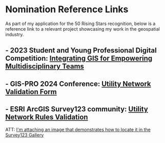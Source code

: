 # Nomination Reference Links
As part of my application for the 50 Rising Stars recognition, below is a reference link to a relevant project showcasing my work in the geospatial industry.
## - 2023 Student and Young Professional Digital Competition: [Integrating GIS for Empowering Multidisciplinary Teams](https://www.youtube.com/watch?v=AfldSTAMmvU)
## - GIS-PRO 2024 Conference: [Utility Network Validation Form](https://gispro2024.sched.com/event/1dkIu/creating-designs-and-tools-to-enhance-user-engagement)
## - ESRI ArcGIS Survey123 community: [Utility Network Rules Validation](https://survey123.maps.arcgis.com/home/item.html?id=49d126c346684a85ba25b6a7d0e88760) 
ATT: [I'm attaching an image that demonstrates how to locate it in the Survey123 Gallery](https://ago-item-storage.s3.amazonaws.com/a656fa57752f48d78b66a28a84bfe2b5/image.png?X-Amz-Security-Token=IQoJb3JpZ2luX2VjEN%2F%2F%2F%2F%2F%2F%2F%2F%2F%2F%2FwEaCXVzLWVhc3QtMSJIMEYCIQCNjg6YDXEGvFpZb%2F07NRuOC5tUqwJi%2BEOCpTia%2BdkcEwIhANpCHA78M6SMI5xlbfr%2FZc5pi7eXnNIIiu%2FJVqbKx8BtKrwFCKj%2F%2F%2F%2F%2F%2F%2F%2F%2F%2FwEQABoMNjA0NzU4MTAyNjY1IgyKZpvfFEAALkXtPy0qkAUZX8ZS9G%2BsRi7KeXdNvedKfoTRnkLuqoP041f1jVjH1mMem0gEHXPtBUzqaXqE%2FGBCjza5gcbQE3q%2BvLtUT6%2FnjX6GsOdrsmRoHl8dIpYkCzwiHTh4ZtQNJoAlA1P0t%2FXeafetaYKIwdDRLNTcaismRLIIxBCnR%2BQB%2FG6hd%2BGb67griQkwLohGliC1vIb8MEVY5o9QL0g%2BetKUZ%2B7HhLt1lS2bksxubHbhCovz6%2BLX8tY%2ByAPncwojaVHeZjYXMgsjA2kNku43dmMNVcH0htW3lVjM9ah1ax2JBqh8%2Fxeh9bLRqbFke5ugtNVM24WrhUiD%2FEg4NeterWDCD2g%2Bx%2FdsXDw%2B2HmmJJoCGQ3CUimvM4R%2FnfD%2FsQCENeZW0HJ3HEZgFVR%2FwK%2BWqZchRzNNfZiBbRzS%2BEPC1B46KfvP4ByoGAdNKuO80jTpdr72QuczWBNPDbzKTE7xXmN0eOtQGjDjuRIjY4WJGjivxo2loD7sfuolHCjCUE5CeUQABbIeho7itAIVRZXi21b26G4xEHBeoVgJiH%2FJL5u%2Fics3lTa893A16dtnJYMpoHXTYb%2FUGO69WwY8oUIdaTNOPOrQmKcrcWZm3xJo8YPnuWRq6l2uw8ZoxA2jY82F8AY9uH0cOl9x4b2Nr%2BeMCwJbS%2BRXBDBSEpofy3HqyflmtgIUp8Ro%2BZDvwoE5c78OEKj9kHT6VG0yKURjBGRXM7qbngQyv9cvVc0FIbeO11ajbr0RPGBQ%2FGzUEvrb%2B3zBoxIS8YqJvM4A%2FbOxHgE1QB%2BmzbyU5qY7zyuApoaZZQaeM8%2BPUCzJOCa4%2FGlManlnqOVBnyI985ahUN7KAlRnDDY1KGAUP2%2BG3D%2FjNbAQt85gTMhgErGiRjDhoZu7BjqwAfC%2BB69GhYCosc%2FJd7sm33r8THw0mWtOLSnpMKHfAxgEzmrTsEaup9hEhYDrq2e342xQpAYQIHoRUKhrFCcr7dBQp3YU5nf5N7gJqbYOB32tKltbOYTsCMQWqgWvfkRozAEiYojCNFYv8Ur60tv5UnPo%2BvePfCJxoXkaxUL%2Bd03hB%2ByKCZkxSeBbfSS093KtoH1qYRfZUdDJCUDnQWlM%2BzjnZClVyE03a4fHY8hBAe%2FP&X-Amz-Algorithm=AWS4-HMAC-SHA256&X-Amz-Date=20241221T154259Z&X-Amz-SignedHeaders=host&X-Amz-Expires=300&X-Amz-Credential=ASIAYZTTEKKE2URSDHJS%2F20241221%2Fus-east-1%2Fs3%2Faws4_request&X-Amz-Signature=a7264e3e63f959e16797506226ea2fa90649000dbc71730651dc1b6b0c245d7d)

